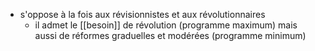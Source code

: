 - s'oppose à la fois aux révisionnistes et aux révolutionnaires
	- il admet le [[besoin]] de révolution (programme maximum) mais aussi de réformes graduelles et modérées (programme minimum)
